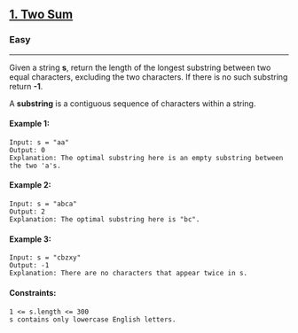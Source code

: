 [1. Two Sum](https://leetcode.com/problems/largest-substring-between-two-equal-characters/?envType=daily-question&envId=2023-12-31)
---------------------------------------------------------------------------------------------------------------------------------------------

### Easy
---------------------------------------------------------------------------------------------------------------------------------------------

Given a string **s**, return the length of the longest substring between two equal characters, excluding the two characters. If there is no such substring return **-1**.

A **substring** is a contiguous sequence of characters within a string.

#### Example 1:
```
Input: s = "aa"
Output: 0
Explanation: The optimal substring here is an empty substring between the two 'a's.
```
#### Example 2:
```
Input: s = "abca"
Output: 2
Explanation: The optimal substring here is "bc".
```
#### Example 3:
```
Input: s = "cbzxy"
Output: -1
Explanation: There are no characters that appear twice in s.
``` 
#### Constraints:
```
1 <= s.length <= 300
s contains only lowercase English letters.
```
